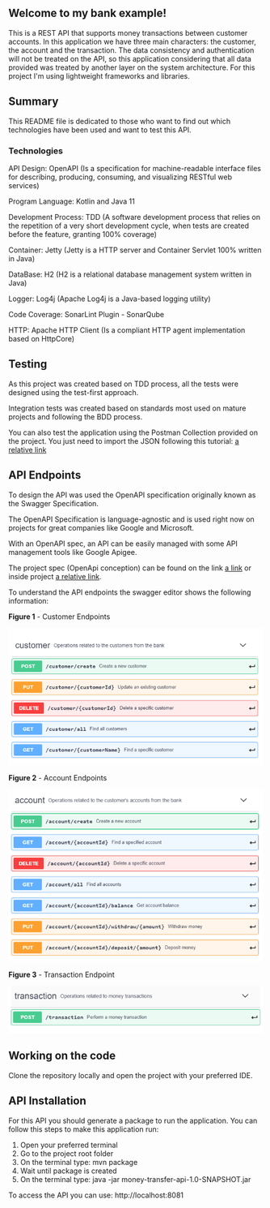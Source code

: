 
## Welcome to my bank example!

This is a REST API that supports money transactions between customer accounts.
In this application we have three main characters: the customer, the account and the transaction.
The data consistency and authentication will not be treated on the API, so this application 
considering that all data provided was treated by another layer on the system architecture.
For this project I'm using lightweight frameworks and libraries.


## Summary

This README file is dedicated to those who want to find out which technologies
have been used and want to test this API.


### Technologies

API Design: OpenAPI (Is a specification for machine-readable interface files for describing, 
producing, consuming, and visualizing RESTful web services)

Program Language: Kotlin and Java 11

Development Process: TDD (A software development process that relies on the repetition 
of a very short development cycle, when tests are created before the feature, granting 100% coverage)

Container: Jetty (Jetty is a HTTP server and Container Servlet 100% written in Java)

DataBase: H2 (H2 is a relational database management system written in Java)

Logger: Log4j (Apache Log4j is a Java-based logging utility)

Code Coverage: SonarLint Plugin - SonarQube

HTTP: Apache HTTP Client (Is a compliant HTTP agent implementation based on HttpCore)



## Testing

As this project was created based on TDD process, all the tests were designed using the test-first approach. 

Integration tests was created based on standards most used on mature projects and following the BDD process.

You can also test the application using the Postman Collection provided on the project. You just need to 
import the JSON following this tutorial: [a relative link](./document/Postman.md)


## API Endpoints

To design the API was used the OpenAPI specification originally known as the Swagger Specification.

The OpenAPI Specification is language-agnostic and is used right now on projects for great companies like Google and Microsoft. 

With an OpenAPI spec, an API can be easily managed with some API management tools like Google Apigee.

The project spec (OpenApi conception) can be found on the link [a link](https://app.swaggerhub.com/apis/eudoug/DougMoneyTransfer/1.0.0) or inside project [a relative link](./document/OpenAPI.yaml). 

To understand the API endpoints the swagger editor shows the following information: 

**Figure 1** - Customer Endpoints

![](./document/image%201.png)


**Figure 2** - Account Endpoints

![](./document/image%202.png)


**Figure 3** - Transaction Endpoint

![](./document/image%203.png)


 
## Working on the code

Clone the repository locally and open the project with your preferred IDE.


## API Installation

For this API you should generate a package to run the application.
You can follow this steps to make this application run:

1. Open your preferred terminal 
2. Go to the project root folder
3. On the terminal type: mvn package
4. Wait until package is created
5. On the terminal type: java -jar money-transfer-api-1.0-SNAPSHOT.jar

To access the API you can use: http://localhost:8081
